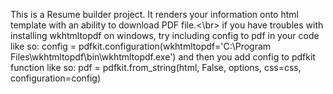 This is a Resume builder project. It renders your information onto html template with an ability to download PDF file.<\br>
if you have troubles with installing wkhtmltopdf on windows, try including config to pdf in your code like so:
config = pdfkit.configuration(wkhtmltopdf='C:\Program Files\wkhtmltopdf\bin\wkhtmltopdf.exe')
and then you add config to pdfkit function like so:
pdf = pdfkit.from_string(html, False, options, css=css, configuration=config)
